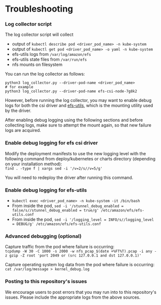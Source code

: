 # Troubleshooting

### Log collector script

The log collector script will collect  
- output of `kubectl describe pod <driver_pod_name> -n kube-system`
- output of `kubectl get pod <driver_pod_name> -o yaml -n kube-system`
- efs-utils logs from `/var/log/amazon/efs`
- efs-utils state files from `/var/run/efs`
- nfs mounts on filesystem

You can run the log collector as follows:  
```
python3 log_collector.py --driver-pod-name <driver_pod_name>
# for example
python3 log_collector.py --driver-pod-name efs-csi-node-7g8k2
```

However, before running the log collector, you may want to enable debug logs for both the csi driver and [efs-utils](https://github.com/aws/efs-utils), 
which is the mounting utility used by the driver.

After enabling debug logging using the following sections and before collecting logs,
make sure to attempt the mount again, so that new failure logs are acquired.

### Enable debug logging for efs csi driver
Modify the deployment manifests to use the new logging level with the following command from 
deploy/kubernetes or charts directory (depending on your installation method):  
`find . -type f | xargs sed -i '/v=2/s//v=5/g'`  

You will need to redeploy the driver after running this command.

### Enable debug logging for efs-utils
- `kubectl exec <driver_pod_name> -n kube-system -it /bin/bash`
- From inside the pod, `sed -i '/stunnel_debug_enabled = false/s//stunnel_debug_enabled = true/g' /etc/amazon/efs/efs-utils.conf`
- From inside the pod, `sed -i '/logging_level = INFO/s//logging_level = DEBUG/g' /etc/amazon/efs/efs-utils.conf`

### Advanced debugging (optional)
Capture traffic from the pod where failure is occurring:  
`tcpdump -W 30 -C 1000 -s 2000 -w nfs_pcap_$(date +%FT%T).pcap -i any -z gzip -Z root 'port 2049 or (src 127.0.0.1 and dst 127.0.0.1)'`

Capture operating system log data from the pod where failure is occurring:  
`cat /var/log/message > kernel_debug.log`

### Posting to this repository's issues
We encourage users to post errors that you may run into to this repository's issues.
Please include the appropriate logs from the above sources.